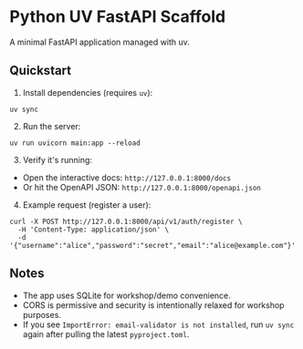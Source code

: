 # Python UV FastAPI Scaffold

A minimal FastAPI application managed with uv.

## Quickstart

1) Install dependencies (requires `uv`):

```
uv sync
```

2) Run the server:

```
uv run uvicorn main:app --reload
```

3) Verify it's running:

- Open the interactive docs: `http://127.0.0.1:8000/docs`
- Or hit the OpenAPI JSON: `http://127.0.0.1:8000/openapi.json`

4) Example request (register a user):

```
curl -X POST http://127.0.0.1:8000/api/v1/auth/register \
  -H 'Content-Type: application/json' \
  -d '{"username":"alice","password":"secret","email":"alice@example.com"}'
```

## Notes

- The app uses SQLite for workshop/demo convenience.
- CORS is permissive and security is intentionally relaxed for workshop purposes.
 - If you see `ImportError: email-validator is not installed`, run `uv sync` again after pulling the latest `pyproject.toml`.
